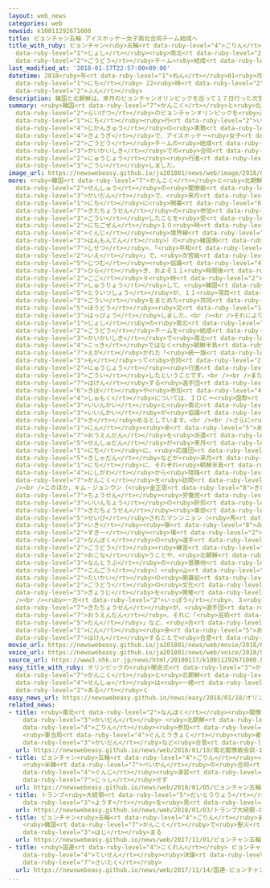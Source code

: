 ```yaml
---
layout: web_news
categories: web
newsid: k10011292671000
title: ピョンチャン五輪 アイスホッケー女子南北合同チーム結成へ
title_with_ruby: ピョンチャン<ruby>五輪<rt data-ruby-level="4">ごりん</rt></ruby> アイスホッケー<ruby>女子<rt
  data-ruby-level="1">じょし</rt></ruby><ruby>南北<rt data-ruby-level="2">なんぼく</rt></ruby><ruby>合同<rt
  data-ruby-level="2">ごうどう</rt></ruby>チーム<ruby>結成<rt data-ruby-level="4">けっせい</rt></ruby>へ
last_modified_at: '2018-01-17T22:57:00+09:00'
datetime: 2018<ruby>年<rt data-ruby-level="1">ねん</rt></ruby>01<ruby>月<rt data-ruby-level="1">がつ</rt></ruby>17<ruby>日<rt
  data-ruby-level="1">にち</rt></ruby> 22<ruby>時<rt data-ruby-level="2">じ</rt></ruby>57<ruby>分<rt
  data-ruby-level="2">ふん</rt></ruby>
description: 韓国と北朝鮮は、来月のピョンチャンオリンピックを巡って１７日行った次官級の実務協議で、アイスホッケー女子の合同チームの結成や、開会式での合同入場行進などで合意しました。
summary: <ruby>韓国<rt data-ruby-level="7">かんこく</rt></ruby>と<ruby>北朝鮮<rt data-ruby-level="7">きたちょうせん</rt></ruby>は、<ruby>来月<rt
  data-ruby-level="2">らいげつ</rt></ruby>のピョンチャンオリンピックを<ruby>巡<rt data-ruby-level="7">めぐ</rt></ruby>って１７<ruby>日<rt
  data-ruby-level="1">にち</rt></ruby><ruby>行<rt data-ruby-level="2">い</rt></ruby>った<ruby>次官級<rt
  data-ruby-level="4">じかんきゅう</rt></ruby>の<ruby>実務<rt data-ruby-level="5">じつむ</rt></ruby><ruby>協議<rt
  data-ruby-level="4">きょうぎ</rt></ruby>で、アイスホッケー<ruby>女子<rt data-ruby-level="1">じょし</rt></ruby>の<ruby>合同<rt
  data-ruby-level="2">ごうどう</rt></ruby>チームの<ruby>結成<rt data-ruby-level="4">けっせい</rt></ruby>や、<ruby>開会式<rt
  data-ruby-level="3">かいかいしき</rt></ruby>での<ruby>合同<rt data-ruby-level="2">ごうどう</rt></ruby><ruby>入場<rt
  data-ruby-level="2">にゅうじょう</rt></ruby><ruby>行進<rt data-ruby-level="3">こうしん</rt></ruby>などで<ruby>合意<rt
  data-ruby-level="3">ごうい</rt></ruby>しました。
image_url: https://newswebeasy.github.io/ja201801/news/web/image/2018/01/17/K10011292671_1801172205_1801172206_01_03.jpg
more: <ruby>韓国<rt data-ruby-level="7">かんこく</rt></ruby>と<ruby>北朝鮮<rt data-ruby-level="7">きたちょうせん</rt></ruby>は、<ruby>先週<rt
  data-ruby-level="2">せんしゅう</rt></ruby>の<ruby>閣僚級<rt data-ruby-level="7">かくりょうきゅう</rt></ruby><ruby>会談<rt
  data-ruby-level="3">かいだん</rt></ruby>で、<ruby>来月<rt data-ruby-level="2">らいげつ</rt></ruby>９<ruby>日<rt
  data-ruby-level="1">にち</rt></ruby>に<ruby>開幕<rt data-ruby-level="6">かいまく</rt></ruby>するピョンチャンオリンピックへの<ruby>北朝鮮<rt
  data-ruby-level="7">きたちょうせん</rt></ruby>の<ruby>参加<rt data-ruby-level="4">さんか</rt></ruby>などで<ruby>合意<rt
  data-ruby-level="3">ごうい</rt></ruby>したことを<ruby>受<rt data-ruby-level="3">う</rt></ruby>け、１７<ruby>日午前<rt
  data-ruby-level="2">にちごぜん</rt></ruby>１０<ruby>時<rt data-ruby-level="2">じ</rt></ruby>から、<ruby>軍事<rt
  data-ruby-level="4">ぐんじ</rt></ruby><ruby>境界線<rt data-ruby-level="5">きょうかいせん</rt></ruby>にあるパンムンジョム（<ruby>板門店<rt
  data-ruby-level="3">はんもんてん</rt></ruby>）の<ruby>韓国側<rt data-ruby-level="7">かんこくがわ</rt></ruby>の<ruby>施設<rt
  data-ruby-level="7">しせつ</rt></ruby>、「<ruby>平和<rt data-ruby-level="3">へいわ</rt></ruby>の<ruby>家<rt
  data-ruby-level="2">いえ</rt></ruby>」で、<ruby>次官級<rt data-ruby-level="4">じかんきゅう</rt></ruby>の<ruby>実務<rt
  data-ruby-level="5">じつむ</rt></ruby><ruby>協議<rt data-ruby-level="4">きょうぎ</rt></ruby>を<ruby>開<rt
  data-ruby-level="3">ひら</rt></ruby>き、およそ１１<ruby>時間後<rt data-ruby-level="2">じかんご</rt></ruby>の<ruby>午後<rt
  data-ruby-level="2">ごご</rt></ruby>９<ruby>時<rt data-ruby-level="2">じ</rt></ruby>すぎに<ruby>終了<rt
  data-ruby-level="7">しゅうりょう</rt></ruby>して、<ruby>韓国<rt data-ruby-level="7">かんこく</rt></ruby><ruby>統一省<rt
  data-ruby-level="5">とういつしょう</rt></ruby>が、１１<ruby>項目<rt data-ruby-level="7">こうもく</rt></ruby>の<ruby>合意<rt
  data-ruby-level="3">ごうい</rt></ruby>をまとめた<ruby>共同<rt data-ruby-level="4">きょうどう</rt></ruby><ruby>報道<rt
  data-ruby-level="5">ほうどう</rt></ruby><ruby>文<rt data-ruby-level="1">ぶん</rt></ruby>を<ruby>発表<rt
  data-ruby-level="3">はっぴょう</rt></ruby>しました。<br /><br />それによりますと、アイスホッケー<ruby>女子<rt
  data-ruby-level="1">じょし</rt></ruby>の<ruby>南北<rt data-ruby-level="2">なんぼく</rt></ruby><ruby>合同<rt
  data-ruby-level="2">ごうどう</rt></ruby>チームを<ruby>結成<rt data-ruby-level="4">けっせい</rt></ruby>することや、<ruby>開会式<rt
  data-ruby-level="3">かいかいしき</rt></ruby>で<ruby>南北<rt data-ruby-level="2">なんぼく</rt></ruby>がそれぞれの<ruby>国旗<rt
  data-ruby-level="4">こっき</rt></ruby>ではなく<ruby>朝鮮半島<rt data-ruby-level="7">ちょうせんはんとう</rt></ruby>が<ruby>描<rt
  data-ruby-level="7">えが</rt></ruby>かれた「<ruby>統一旗<rt data-ruby-level="5">とういつき</rt></ruby>」を<ruby>持<rt
  data-ruby-level="3">も</rt></ruby>って<ruby>合同<rt data-ruby-level="2">ごうどう</rt></ruby>で<ruby>入場<rt
  data-ruby-level="2">にゅうじょう</rt></ruby><ruby>行進<rt data-ruby-level="3">こうしん</rt></ruby>することで<ruby>合意<rt
  data-ruby-level="3">ごうい</rt></ruby>したということです。<br /><br />また<ruby>北朝鮮<rt data-ruby-level="7">きたちょうせん</rt></ruby>が<ruby>派遣<rt
  data-ruby-level="7">はけん</rt></ruby>する<ruby>選手団<rt data-ruby-level="5">せんしゅだん</rt></ruby>の<ruby>規模<rt
  data-ruby-level="6">きぼ</rt></ruby>や<ruby>参加<rt data-ruby-level="4">さんか</rt></ruby><ruby>種目<rt
  data-ruby-level="4">しゅもく</rt></ruby>については、ＩＯＣ＝<ruby>国際<rt data-ruby-level="5">こくさい</rt></ruby>オリンピック<ruby>委員会<rt
  data-ruby-level="3">いいんかい</rt></ruby>と<ruby>南北<rt data-ruby-level="2">なんぼく</rt></ruby>のオリンピック<ruby>委員会<rt
  data-ruby-level="3">いいんかい</rt></ruby>が<ruby>協議<rt data-ruby-level="4">きょうぎ</rt></ruby>して<ruby>決<rt
  data-ruby-level="3">き</rt></ruby>めるとしています。<br /><br />さらに<ruby>北朝鮮<rt data-ruby-level="7">きたちょうせん</rt></ruby>は２３０<ruby>人<rt
  data-ruby-level="1">にん</rt></ruby><ruby>余<rt data-ruby-level="5">あま</rt></ruby>りの<ruby>応援団<rt
  data-ruby-level="7">おうえんだん</rt></ruby>を<ruby>派遣<rt data-ruby-level="7">はけん</rt></ruby>し、<ruby>選手団<rt
  data-ruby-level="5">せんしゅだん</rt></ruby>が<ruby>来月<rt data-ruby-level="2">らいげつ</rt></ruby>１<ruby>日<rt
  data-ruby-level="1">にち</rt></ruby>に、<ruby>応援団<rt data-ruby-level="7">おうえんだん</rt></ruby>や<ruby>記者団<rt
  data-ruby-level="5">きしゃだん</rt></ruby>などが<ruby>来月<rt data-ruby-level="2">らいげつ</rt></ruby>７<ruby>日<rt
  data-ruby-level="1">にち</rt></ruby>に、それぞれ<ruby>朝鮮半島<rt data-ruby-level="7">ちょうせんはんとう</rt></ruby><ruby>西側<rt
  data-ruby-level="4">にしがわ</rt></ruby>から<ruby>陸路<rt data-ruby-level="4">りくろ</rt></ruby>で<ruby>韓国<rt
  data-ruby-level="7">かんこく</rt></ruby>を<ruby>訪問<rt data-ruby-level="6">ほうもん</rt></ruby>するということです。<br
  /><br />このほか、キム・ジョンウン（<ruby>金正恩<rt data-ruby-level="8">きむじょんうん</rt></ruby>）<ruby>朝鮮<rt
  data-ruby-level="7">ちょうせん</rt></ruby><ruby>労働党<rt data-ruby-level="6">ろうどうとう</rt></ruby><ruby>委員長<rt
  data-ruby-level="3">いいんちょう</rt></ruby>の<ruby>肝煎<rt data-ruby-level="7">きもい</rt></ruby>りで<ruby>北朝鮮<rt
  data-ruby-level="7">きたちょうせん</rt></ruby><ruby>東部<rt data-ruby-level="3">とうぶ</rt></ruby>に<ruby>整備<rt
  data-ruby-level="5">せいび</rt></ruby>されたマシンニョン（<ruby>馬<rt data-ruby-level="2">うま</rt></ruby><ruby>息<rt
  data-ruby-level="3">いき</rt></ruby><ruby>嶺<rt data-ruby-level="8">みね</rt></ruby>）<ruby>スキー<rt
  data-ruby-level="2">すきー</rt></ruby><ruby>場<rt data-ruby-level="2">じょう</rt></ruby>で、<ruby>南北<rt
  data-ruby-level="2">なんぼく</rt></ruby>の<ruby>選手<rt data-ruby-level="4">せんしゅ</rt></ruby>が<ruby>合同<rt
  data-ruby-level="2">ごうどう</rt></ruby><ruby>練習<rt data-ruby-level="3">れんしゅう</rt></ruby>を<ruby>行<rt
  data-ruby-level="2">おこな</rt></ruby>うことや、<ruby>北朝鮮<rt data-ruby-level="7">きたちょうせん</rt></ruby><ruby>南東部<rt
  data-ruby-level="3">なんとうぶ</rt></ruby>の<ruby>景勝地<rt data-ruby-level="4">けいしょうち</rt></ruby>、クムガン（<ruby>金剛<rt
  data-ruby-level="7">こんごう</rt></ruby>）<ruby>山<rt data-ruby-level="1">やま</rt></ruby>で、<ruby>大会<rt
  data-ruby-level="2">たいかい</rt></ruby>の<ruby>開幕前<rt data-ruby-level="6">かいまくまえ</rt></ruby>に<ruby>合同<rt
  data-ruby-level="2">ごうどう</rt></ruby>の<ruby>文化<rt data-ruby-level="3">ぶんか</rt></ruby><ruby>行事<rt
  data-ruby-level="3">ぎょうじ</rt></ruby>を<ruby>開催<rt data-ruby-level="7">かいさい</rt></ruby>するとしています。<br
  /><br /><ruby>一方<rt data-ruby-level="2">いっぽう</rt></ruby>、３<ruby>月<rt data-ruby-level="1">がつ</rt></ruby>のピョンチャンパラリンピックについても、<ruby>北朝鮮<rt
  data-ruby-level="7">きたちょうせん</rt></ruby>が、<ruby>選手団<rt data-ruby-level="5">せんしゅだん</rt></ruby>や<ruby>応援団<rt
  data-ruby-level="7">おうえんだん</rt></ruby>、それに「<ruby>芸術<rt data-ruby-level="5">げいじゅつ</rt></ruby><ruby>団<rt
  data-ruby-level="5">だん</rt></ruby>」など、<ruby>合<rt data-ruby-level="2">あ</rt></ruby>わせて１５０<ruby>人<rt
  data-ruby-level="1">にん</rt></ruby><ruby>余<rt data-ruby-level="5">あま</rt></ruby>りを<ruby>派遣<rt
  data-ruby-level="7">はけん</rt></ruby>することで<ruby>合意<rt data-ruby-level="3">ごうい</rt></ruby>しました。
movie_url: https://newswebeasy.github.io/ja201801/news/web/movie/2018/01/17/k10011292671_201801172205_201801172205.mp4
voice_url: https://newswebeasy.github.io/ja201801/news/web/voice/2018/01/17/k10011292671_201801172205_201801172205.mp3
source_url: https://www3.nhk.or.jp/news/html/20180117/k10011292671000.html
easy_title_with_ruby: オリンピックの<ruby>開会式<rt data-ruby-level="3">かいかいしき</rt></ruby> <ruby>韓国<rt
  data-ruby-level="7">かんこく</rt></ruby>と<ruby>北朝鮮<rt data-ruby-level="7">きたちょうせん</rt></ruby>の<ruby>選手<rt
  data-ruby-level="4">せんしゅ</rt></ruby>は<ruby>一緒<rt data-ruby-level="7">いっしょ</rt></ruby>に<ruby>歩<rt
  data-ruby-level="2">ある</rt></ruby>く
easy_news_url: https://newswebeasy.github.io/news/easy/2018/01/18/オリンピックの開会式-韓国と北朝鮮の選手は一緒に歩く
related_news:
- title: <ruby>南北<rt data-ruby-level="2">なんぼく</rt></ruby><ruby>閣僚級<rt data-ruby-level="7">かくりょうきゅう</rt></ruby><ruby>会談<rt
    data-ruby-level="3">かいだん</rt></ruby> <ruby>北朝鮮<rt data-ruby-level="7">きたちょうせん</rt></ruby>の<ruby>五輪<rt
    data-ruby-level="4">ごりん</rt></ruby><ruby>参加<rt data-ruby-level="4">さんか</rt></ruby>
    <ruby>軍当局<rt data-ruby-level="4">ぐんとうきょく</rt></ruby><ruby>者<rt data-ruby-level="3">しゃ</rt></ruby><ruby>会談<rt
    data-ruby-level="3">かいだん</rt></ruby>など<ruby>合意<rt data-ruby-level="3">ごうい</rt></ruby>
  url: https://newswebeasy.github.io/news/web/2018/01/10/南北閣僚級会談-北朝鮮の五輪参加-軍当局者会談など合意
- title: ピョンチャン<ruby>五輪<rt data-ruby-level="4">ごりん</rt></ruby><ruby>期間中<rt data-ruby-level="3">きかんちゅう</rt></ruby>
    <ruby>米韓<rt data-ruby-level="7">べいかん</rt></ruby>の<ruby>合同<rt data-ruby-level="2">ごうどう</rt></ruby><ruby>軍事<rt
    data-ruby-level="4">ぐんじ</rt></ruby><ruby>演習<rt data-ruby-level="5">えんしゅう</rt></ruby>は<ruby>実施<rt
    data-ruby-level="7">じっし</rt></ruby>せず
  url: https://newswebeasy.github.io/news/web/2018/01/05/ピョンチャン五輪期間中-米韓の合同軍事演習は実施せず
- title: トランプ<ruby>大統領<rt data-ruby-level="5">だいとうりょう</rt></ruby> 「ロケットマンの<ruby>様子<rt
    data-ruby-level="3">ようす</rt></ruby>を<ruby>見<rt data-ruby-level="1">み</rt></ruby>てみよう」
  url: https://newswebeasy.github.io/news/web/2018/01/03/トランプ大統領-ロケットマンの様子を見てみよう
- title: ピョンチャン<ruby>五輪<rt data-ruby-level="4">ごりん</rt></ruby>まで100<ruby>日<rt data-ruby-level="1">にち</rt></ruby>
    <ruby>韓国<rt data-ruby-level="7">かんこく</rt></ruby>で<ruby>聖火<rt data-ruby-level="6">せいか</rt></ruby>リレー<ruby>始<rt
    data-ruby-level="3">はじ</rt></ruby>まる
  url: https://newswebeasy.github.io/news/web/2017/11/01/ピョンチャン五輪まで100日-韓国で聖火リレー始まる
- title: <ruby>国連<rt data-ruby-level="4">こくれん</rt></ruby> ピョンチャン<ruby>五輪<rt data-ruby-level="4">ごりん</rt></ruby>で<ruby>停戦<rt
    data-ruby-level="4">ていせん</rt></ruby><ruby>決議<rt data-ruby-level="4">けつぎ</rt></ruby><ruby>採択<rt
    data-ruby-level="7">さいたく</rt></ruby>
  url: https://newswebeasy.github.io/news/web/2017/11/14/国連-ピョンチャン五輪で停戦決議採択
...
```

